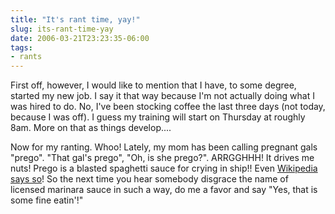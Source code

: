 ```yaml
---
title: "It's rant time, yay!"
slug: its-rant-time-yay
date: 2006-03-21T23:23:35-06:00
tags:
- rants
---
```

First off, however, I would like to mention that I have, to some degree, started my new job. I say it that way because I'm not actually doing what I was hired to do. No, I've been stocking coffee the last three days (not today, because I was off). I guess my training will start on Thursday at roughly 8am. More on that as things develop....

Now for my ranting. Whoo! Lately, my mom has been calling pregnant gals "prego". "That gal's prego", "Oh, is she prego?". ARRGGHHH! It drives me nuts! Prego is a blasted spaghetti sauce for crying in ship!! Even [Wikipedia says so](http://en.wikipedia.org/wiki/Prego)! So the next time you hear somebody disgrace the name of licensed marinara sauce in such a way, do me a favor and say "Yes, that is some fine eatin'!"
